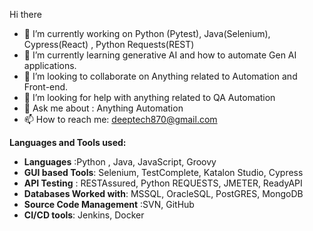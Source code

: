 Hi there

- 🔭 I’m currently working on Python (Pytest), Java(Selenium), Cypress(React) , Python Requests(REST)
- 🌱 I’m currently learning generative AI and how to automate Gen AI applications.
- 👯 I’m looking to collaborate on Anything related to Automation and Front-end.
- 🤔 I’m looking for help with anything related to QA Automation
- 💬 Ask me about : Anything Automation
- 📫 How to reach me: deeptech870@gmail.com

**Languages and Tools used:**

- **Languages** :Python , Java, JavaScript, Groovy
- **GUI based Tools**: Selenium, TestComplete, Katalon Studio, Cypress
- **API Testing** : RESTAssured, Python REQUESTS, JMETER, ReadyAPI
- **Databases Worked with**: MSSQL, OracleSQL, PostGRES, MongoDB
- **Source Code Management** :SVN, GitHub
- **CI/CD tools**: Jenkins, Docker


 

<!--**deeptech86/deeptech86** is a ✨ _special_ ✨ repository because its `README.md` (this file) appears on your GitHub profile. 
